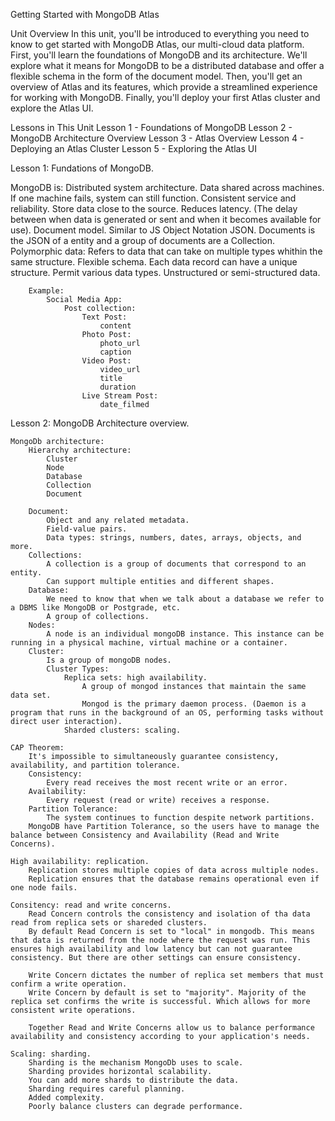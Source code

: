 Getting Started with MongoDB Atlas

Unit Overview
In this unit, you'll be introduced to everything you need to know to get started with MongoDB Atlas, our multi-cloud data platform. First, you'll learn the foundations of MongoDB and its architecture. We'll explore what it means for MongoDB to be a distributed database and offer a flexible schema in the form of the document model. Then, you'll get an overview of Atlas and its features, which provide a streamlined experience for working with MongoDB. Finally, you'll deploy your first Atlas cluster and explore the Atlas UI.

Lessons in This Unit
Lesson 1 - Foundations of MongoDB
Lesson 2 - MongoDB Architecture Overview
Lesson 3 - Atlas Overview
Lesson 4 - Deploying an Atlas Cluster
Lesson 5 - Exploring the Atlas UI



Lesson 1: Fundations of MongoDB.

MongoDB is:
    Distributed system architecture.
        Data shared across machines.
        If one machine fails, system can still function.
        Consistent service and reliability.
        Store data close to the source.
        Reduces latency. (The delay between when data is generated or sent and when it becomes available for use).
    Document model.
        Similar to JS Object Notation JSON.
        Documents is the JSON of a entity and a group of documents are a Collection.
        Polymorphic data: Refers to data that can take on multiple types whithin the same structure.
    Flexible schema.
        Each data record can have a unique structure.
        Permit various data types.
        Unstructured or semi-structured data.

        Example:
            Social Media App: 
                Post collection:
                    Text Post:
                        content
                    Photo Post:
                        photo_url
                        caption
                    Video Post:
                        video_url
                        title
                        duration
                    Live Stream Post:
                        date_filmed


Lesson 2: MongoDB Architecture overview.

    MongoDb architecture:
        Hierarchy architecture:
            Cluster
            Node
            Database
            Collection
            Document
        
        Document:
            Object and any related metadata.
            Field-value pairs.
            Data types: strings, numbers, dates, arrays, objects, and more.
        Collections:
            A collection is a group of documents that correspond to an entity.
            Can support multiple entities and different shapes.
        Database:
            We need to know that when we talk about a database we refer to a DBMS like MongoDB or Postgrade, etc.
            A group of collections.
        Nodes:
            A node is an individual mongoDB instance. This instance can be running in a physical machine, virtual machine or a container.
        Cluster:
            Is a group of mongoDB nodes.
            Cluster Types:
                Replica sets: high availability.
                    A group of mongod instances that maintain the same data set.
                    Mongod is the primary daemon process. (Daemon is a program that runs in the background of an OS, performing tasks without direct user interaction).
                Sharded clusters: scaling.

    CAP Theorem:
        It's impossible to simultaneously guarantee consistency, availability, and partition tolerance.
        Consistency:
            Every read receives the most recent write or an error.
        Availability:
            Every request (read or write) receives a response.
        Partition Tolerance:
            The system continues to function despite network partitions.
        MongoDB have Partition Tolerance, so the users have to manage the balance between Consistency and Availability (Read and Write Concerns).

    High availability: replication.
        Replication stores multiple copies of data across multiple nodes.
        Replication ensures that the database remains operational even if one node fails.
    
    Consitency: read and write concerns.
        Read Concern controls the consistency and isolation of tha data read from replica sets or shareded clusters.
        By default Read Concern is set to "local" in mongodb. This means that data is returned from the node where the request was run. This ensures high availability and low latency but can not guarantee consistency. But there are other settings can ensure consistency.

        Write Concern dictates the number of replica set members that must confirm a write operation.
        Write Concern by default is set to "majority". Majority of the replica set confirms the write is successful. Which allows for more consistent write operations.

        Together Read and Write Concerns allow us to balance performance availability and consistency according to your application's needs.
    
    Scaling: sharding.
        Sharding is the mechanism MongoDb uses to scale.
        Sharding provides horizontal scalability.
        You can add more shards to distribute the data.
        Sharding requires careful planning.
        Added complexity.
        Poorly balance clusters can degrade performance.
